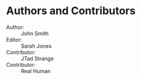 # Authors and Contributors

 <dl>
    <dt class="author">Author:</dt><dd>John Smith</dd>
    <dt class="author">Editor:</dt><dd>Sarah Jones</dd>
    <dt class="contributor">Contributor:</dt><dd>JTad Strange</dd>
    <dt class="contributor">Contributor:</dt><dd>Real Human</dd>
</dl>
